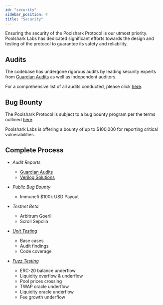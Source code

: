 ```yaml
---
id: "security"
sidebar_position: 4
title: "Security"
---
```


Ensuring the security of the Poolshark Protocol is our utmost priority. Poolshark Labs has dedicated significant efforts towards the
design and testing of the protocol to guarantee its safety and reliability.

## Audits

The codebase has undergone rigorous audits by leading security experts from [Guardian Audits](https://github.com/GuardianAudits/Audits/blob/main/Poolshark/Poolshark_Limit_Audit.pdf) as well as
independent auditors.

For a comprehensive list of all audits conducted, please click
[here](https://github.com/poolshark-protocol/limit/tree/master/audits).

## Bug Bounty

The Poolshark Protocol is subject to a bug bounty program per the terms outlined
[here](https://github.com/poolshark-protocol/limit/SECURITY.md).

Poolshark Labs is offering a bounty of up to $100,000 for
reporting critical vulnerabilities.

## Complete Process
- *Audit Reports*
    * [Guardian Audits][guardian-audits]
    * [Verilog Solutions][verilog-solutions]

- *Public Bug Bounty*
    * Immunefi $100k USD Payout
- *Testnet Beta*
    * Arbitrum Goerli
    * Scroll Sepolia
- [*Unit Testing*][unit-testing]
    * Base cases
    * Audit findings
    * Code coverage
- [*Fuzz Testing*][fuzz-testing]
    * ERC-20 balance underflow
    * Liquidity overflow & underflow
    * Pool prices crossing
    * TWAP oracle underflow
    * Liquidity oracle underflow
    * Fee growth underflow

[guardian-audits]: https://github.com/GuardianAudits/Audits/blob/main/Poolshark/Poolshark_Limit_Audit.pdf
[verilog-solutions]: https://www.verilog.solutions/audits/poolshark/
[unit-testing]: https://github.com/poolshark-protocol/limit/tree/arb-mainnet/test/contracts
[fuzz-testing]: https://github.com/poolshark-protocol/limit/blob/echidna/contracts/LimitEchidnaPool.sol
